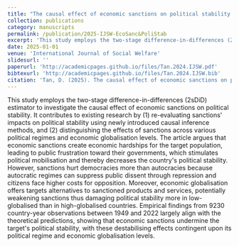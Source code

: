 ```yaml
---
title: "The causal effect of economic sanctions on political stability: A two-stage difference-in-differences analysis"
collection: publications
category: manuscripts
permalink: /publication/2025-IJSW-EcoSanc&PoliStab
excerpt: 'This study employs the two-stage difference-in-differences (2sDiD) estimator to investigate the causal effect of economic sanctions on political stability.'
date: 2025-01-01
venue: 'International Journal of Social Welfare'
slidesurl: ''
paperurl: 'http://academicpages.github.io/files/Tan.2024.IJSW.pdf'
bibtexurl: 'http://academicpages.github.io/files/Tan.2024.IJSW.bib'
citation: 'Tan, D. (2025). The causal effect of economic sanctions on political stability: A two-stage difference-in-differences analysis. <i>International Journal of Social Welfare</i>, 34(1),e12707.'
---
```

This study employs the two-stage difference-in-differences (2sDiD) estimator to investigate the causal effect of economic sanctions on political stability. It contributes to existing research by (1) re-evaluating sanctions' impacts on political stability using newly introduced causal inference methods, and (2) distinguishing the effects of sanctions across various political regimes and economic globalisation levels. The article argues that economic sanctions create economic hardships for the target population, leading to public frustration toward their governments, which stimulates political mobilisation and thereby decreases the country's political stability. However, sanctions hurt democracies more than autocracies because autocratic regimes can suppress public dissent through repression and citizens face higher costs for opposition. Moreover, economic globalisation offers targets alternatives to sanctioned products and services, potentially weakening sanctions thus damaging political stability more in low-globalised than in high-globalised countries. Empirical findings from 9230 country-year observations between 1949 and 2022 largely align with the theoretical predictions, showing that economic sanctions undermine the target's political stability, with these destabilising effects contingent upon its political regime and economic globalisation levels.
